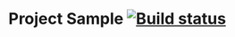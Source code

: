 # Project Sample [![Build status](https://ci.appveyor.com/api/projects/status/inmkqci5d16p54k3?svg=true)](https://ci.appveyor.com/project/Nady51323/dz-api-ci)